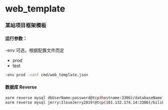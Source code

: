 # web_template

### 某站项目框架模板


#### 运行参数：

-env 可选，根据配置文件而定
* prod
* test

```bash
-env prod -conf cmd/web_template.json
```

#### 数据库 Reverse

```bash
xorm reverse mysql dbUserName:password@tcp(hostname:3306)/databaseName?charset=utf8 pkg/dbmodel/goxorm pkg/dbmodel
xorm reverse mysql jerry:IloveJerry2019!@tcp(101.132.174.14:3306)/bilibili_comic?charset=utf8,utf8mb4 pkg/dbmodel/goxorm pkg/dbmodel
```
